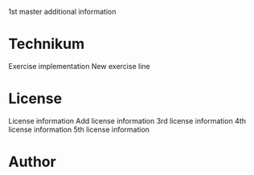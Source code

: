 1st master additional information

# Technikum

Exercise implementation
New exercise line

# License

License information
Add license information
3rd license information
4th license information
5th license information

# Author
